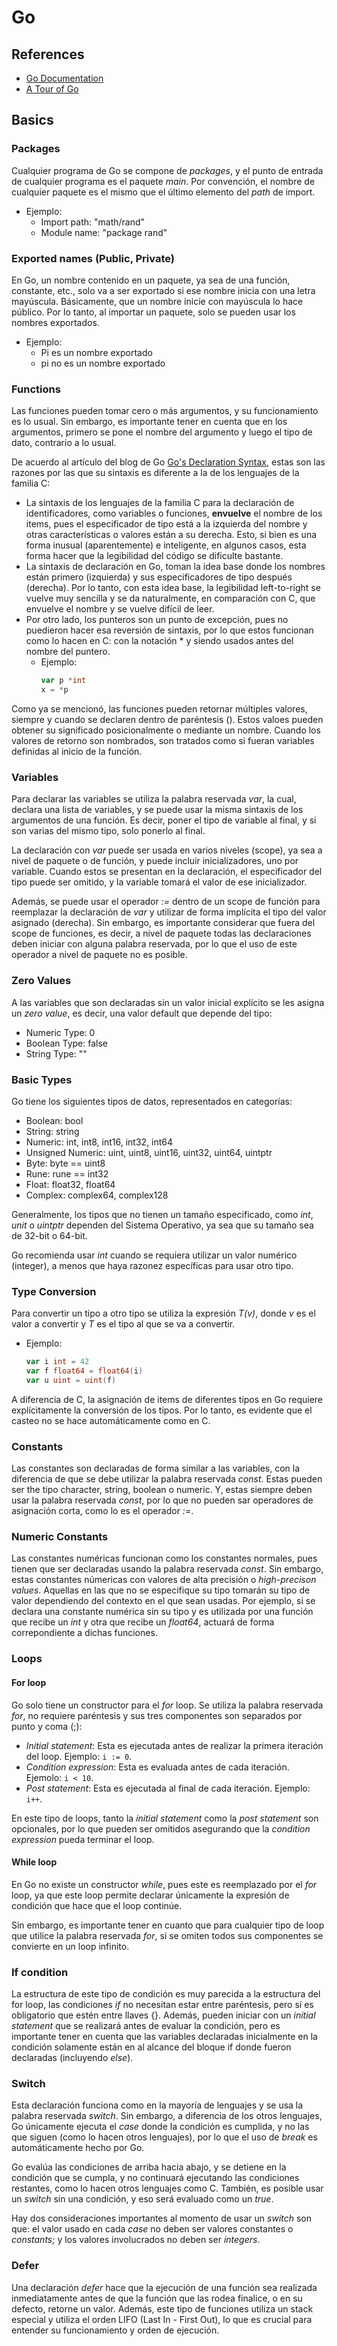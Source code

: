 # Go

## References
* [Go Documentation](https://go.dev/doc/)
* [A Tour of Go](https://go.dev/tour)

## Basics
### Packages
Cualquier programa de Go se compone de *packages*, y el punto de entrada de cualquier programa es el paquete *main*. Por convención, el nombre de cualquier paquete es el mismo que el último elemento del *path* de import.
* Ejemplo:
    * Import path: "math/rand"
    * Module name: "package rand"

### Exported names (Public, Private)
En Go, un nombre contenido en un paquete, ya sea de una función, constante, etc., solo va a ser exportado si ese nombre inicia con una letra mayúscula. Básicamente, que un nombre inicie con mayúscula lo hace público. Por lo tanto, al importar un paquete, solo se pueden usar los nombres exportados.
* Ejemplo:
    * Pi es un nombre exportado
    * pi no es un nombre exportado

### Functions
Las funciones pueden tomar cero o más argumentos, y su funcionamiento es lo usual. Sin embargo, es importante tener en cuenta que en los argumentos, primero se pone el nombre del argumento y luego el tipo de dato, contrario a lo usual.

De acuerdo al artículo del blog de Go [Go's Declaration Syntax](https://go.dev/blog/declaration-syntax), estas son las razones por las que su sintaxis es diferente a la de los lenguajes de la familia C:
* La sintaxis de los lenguajes de la familia C para la declaración de identificadores, como variables o funciones, **envuelve** el nombre de los items, pues el especificador de tipo está a la izquierda del nombre y otras características o valores están a su derecha. Esto, si bien es una forma inusual (aparentemente) e inteligente, en algunos casos, esta forma hacer que la legibilidad del código se dificulte bastante.
* La sintaxis de declaración en Go, toman la idea base donde los nombres están primero (izquierda) y sus especificadores de tipo después (derecha). Por lo tanto, con esta idea base, la legibilidad left-to-right se vuelve muy sencilla y se da naturalmente, en comparación con C, que envuelve el nombre y se vuelve difícil de leer.
* Por otro lado, los punteros son un punto de excepción, pues no puedieron hacer esa reversión de sintaxis, por lo que estos funcionan como lo hacen en C: con la notación * y siendo usados antes del nombre del puntero.
    * Ejemplo:
        ```Go
        var p *int
        x = *p
        ```

Como ya se mencionó, las funciones pueden retornar múltiples valores, siempre y cuando se declaren dentro de paréntesis (). Estos valoes pueden obtener su significado posicionalmente o mediante un nombre.
Cuando los valores de retorno son nombrados, son tratados como si fueran variables definidas al inicio de la función.

### Variables
Para declarar las variables se utiliza la palabra reservada *var*, la cual, declara una lista de variables, y se puede usar la misma sintaxis de los argumentos de una función. Es decir, poner el tipo de variable al final, y si son varias del mismo tipo, solo ponerlo al final.

La declaración con *var* puede ser usada en varios niveles (scope), ya sea a nivel de paquete o de función, y puede incluir inicializadores, uno por variable. Cuando estos se presentan en la declaración, el especificador del tipo puede ser omitido, y la variable tomará el valor de ese inicializador.

Además, se puede usar el operador *:=* dentro de un scope de función para reemplazar la declaración de *var* y utilizar de forma implícita el tipo del valor asignado (derecha). Sin embargo, es importante considerar que fuera del scope de funciones, es decir, a nivel de paquete todas las declaraciones deben iniciar con alguna palabra reservada, por lo que el uso de este operador a nivel de paquete no es posible.

### Zero Values
A las variables que son declaradas sin un valor inicial explícito se les asigna un *zero value*, es decir, una valor default que depende del tipo:
* Numeric Type: 0
* Boolean Type: false
* String Type: ""

### Basic Types
Go tiene los siguientes tipos de datos, representados en categorías:
* Boolean: bool
* String: string
* Numeric: int, int8, int16, int32, int64
* Unsigned Numeric: uint, uint8, uint16, uint32, uint64, uintptr
* Byte: byte == uint8
* Rune: rune == int32
* Float: float32, float64
* Complex: complex64, complex128

Generalmente, los tipos que no tienen un tamaño especificado, como *int*, *unit* o *uintptr* dependen del Sistema Operativo, ya sea que su tamaño sea de 32-bit o 64-bit.

Go recomienda usar *int* cuando se requiera utilizar un valor numérico (integer), a menos que haya razonez específicas para usar otro tipo.

### Type Conversion
Para convertir un tipo a otro tipo se utiliza la expresión *T(v)*, donde *v* es el valor a convertir y *T* es el tipo al que se va a convertir.
* Ejemplo:
    ```Go
    var i int = 42
    var f float64 = float64(i)
    var u uint = uint(f)
    ```

A diferencia de C, la asignación de items de diferentes tipos en Go requiere explícitamente la conversión de los tipos. Por lo tanto, es evidente que el casteo no se hace automáticamente como en C.

### Constants
Las constantes son declaradas de forma similar a las variables, con la diferencia de que se debe utilizar la palabra reservada *const*. Estas pueden ser the tipo character, string, boolean o numeric. Y, estas siempre deben usar la palabra reservada *const*, por lo que no pueden sar operadores de asignación corta, como lo es el operador *:=*.

### Numeric Constants
Las constantes numéricas funcionan como los constantes normales, pues tienen que ser declaradas usando la palabra reservada *const*. Sin embargo, estas constantes númericas con valores de alta precisión o *high-precison values*. Aquellas en las que no se especifique su tipo tomarán su tipo de valor dependiendo del contexto en el que sean usadas. Por ejemplo, si se declara una constante numérica sin su tipo y es utilizada por una función que recibe un *int* y otra que recibe un *float64*, actuará de forma correpondiente a dichas funciones.

### Loops
#### For loop
Go solo tiene un constructor para el *for* loop. Se utiliza la palabra reservada *for*, no requiere paréntesis y sus tres componentes son separados por punto y coma (;):
* *Initial statement*: Esta es ejecutada antes de realizar la primera iteración del loop. Ejemplo: `i := 0`.
* *Condition expression*: Esta es evaluada antes de cada iteración. Ejemolo: `i < 10`.
* *Post statement*: Esta es ejecutada al final de cada iteración. Ejemplo: `i++`.

En este tipo de loops, tanto la *initial statement* como la *post statement* son opcionales, por lo que pueden ser omitidos asegurando que la *condition expression* pueda terminar el loop.

#### While loop
En Go no existe un constructor *while*, pues este es reemplazado por el *for* loop, ya que este loop permite declarar únicamente la expresión de condición que hace que el loop continúe.

Sin embargo, es importante tener en cuanto que para cualquier tipo de loop que utilice la palabra reservada *for*, si se omiten todos sus componentes se convierte en un loop infinito.

### If condition
La estructura de este tipo de condición es muy parecida a la estructura del for loop, las condiciones *if* no necesitan estar entre paréntesis, pero sí es obligatorio que estén entre llaves {}. Además, pueden iniciar con un *initial statement* que se realizará antes de evaluar la condición, pero es importante tener en cuenta que las variables declaradas inicialmente en la condición solamente están en al alcance del bloque if donde fueron declaradas (incluyendo *else*).

### Switch
Esta declaración funciona como en la mayoría de lenguajes y se usa la palabra reservada *switch*. Sin embargo, a diferencia de los otros lenguajes, Go únicamente ejecuta el *case* donde la condición es cumplida, y no las que siguen (como lo hacen otros lenguajes), por lo que el uso de *break* es automáticamente hecho por Go.

Go evalúa las condiciones de arriba hacia abajo, y se detiene en la condición que se cumpla, y no continuará ejecutando las condiciones restantes, como lo hacen otros lenguajes como C. También, es posible usar un *switch* sin una condición, y eso será evaluado como un *true*.

Hay dos consideraciones importantes al momento de usar un *switch* son que: el valor usado en cada *case* no deben ser valores constantes o *constants*; y los valores involucrados no deben ser *integers*.

### Defer
Una declaración *defer* hace que la ejecución de una función sea realizada inmediatamente antes de que la función que las rodea finalice, o en su defecto, retorne un valor. Además, este tipo de funciones utiliza un stack especial y utiliza el orden LIFO (Last In - First Out), lo que es crucial para entender su funcionamiento y orden de ejecución.

